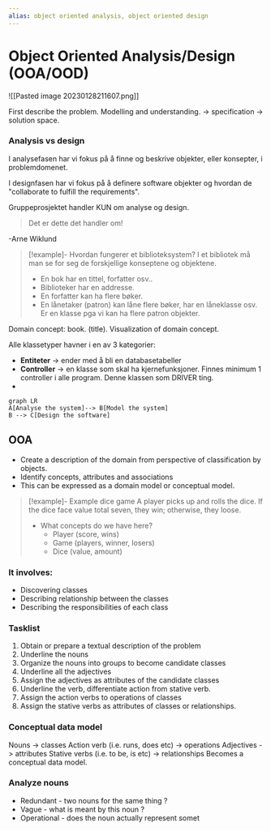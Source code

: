 ```yaml
---
alias: object oriented analysis, object oriented design
---
```


# Object Oriented Analysis/Design (OOA/OOD)

![[Pasted image 20230128211607.png]]

First describe the problem. Modelling and understanding.  -> specification -> solution space. 

### Analysis vs design
I analysefasen har vi fokus på å finne og beskrive objekter, eller konsepter, i problemdomenet.

I designfasen har vi fokus på å definere software objekter og hvordan de "collaborate to fulfill the requirements". 

Gruppeprosjektet handler KUN om analyse og design. 

> Det er dette det handler om! 

-Arne Wiklund

>[!example]-
> Hvordan fungerer et biblioteksystem? I et bibliotek må man se for seg de forskjellige konseptene og objektene. 
> - En bok har en tittel, forfatter osv.. 
> - Biblioteker har en addresse.
> - En forfatter kan ha flere bøker.
> - En lånetaker (patron) kan låne flere bøker, har en låneklasse osv. Er en klasse pga vi kan ha flere patron objekter.

Domain concept: book. (title). Visualization of domain concept. 

Alle klassetyper havner i en av 3 kategorier:

- **Entiteter** -> ender med å bli en databasetabeller
- **Controller** -> en klasse som skal ha kjernefunksjoner. Finnes minimum 1 controller i alle program. Denne klassen som DRIVER ting. 
- 

```mermaid
graph LR
A[Analyse the system]--> B[Model the system]
B --> C[Design the software]
```

## OOA 
- Create a description of the domain from perspective of classification by objects. 
- Identify concepts, attributes and associations
- This can be expressed as a domain model or conceptual model. 


> [!example]- Example dice game
> A player picks up and rolls the dice. If the dice face value total seven, they win; otherwise, they loose. 
> - What concepts do we have here?
> 	- Player (score, wins)
> 	- Game (players, winner, losers)
> 	- Dice (value, amount)


### It involves:
- Discovering classes
- Describing relationship between the classes
- Describing the responsibilities of each class


### Tasklist
1. Obtain or prepare a textual description of the problem
2. Underline the nouns
3. Organize the nouns into groups to become candidate classes
4. Underline all the adjectives
5. Assign the adjectives as attributes of the candidate classes
6. Underline the verb, differentiate action from stative verb.
7. Assign the action verbs to operations of classes
8. Assign the stative verbs as attributes of classes or relationships.

### Conceptual data model
Nouns -> classes
Action verb (i.e. runs, does etc) -> operations
Adjectives -> attributes
Stative verbs (i.e. to be, is etc) -> relationships
Becomes a conceptual data model.

### Analyze nouns
- Redundant - two nouns for the same thing ? 
- Vague - what is meant by this noun ?
- Operational - does the noun actually represent somet